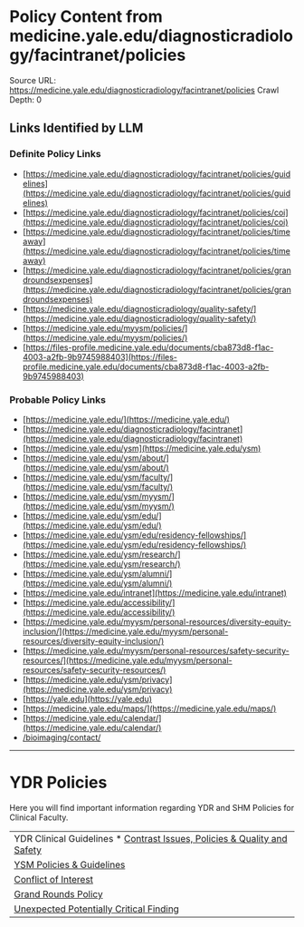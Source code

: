 # Policy Content from medicine.yale.edu/diagnosticradiology/facintranet/policies

Source URL: https://medicine.yale.edu/diagnosticradiology/facintranet/policies
Crawl Depth: 0

## Links Identified by LLM

### Definite Policy Links

- [https://medicine.yale.edu/diagnosticradiology/facintranet/policies/guidelines](https://medicine.yale.edu/diagnosticradiology/facintranet/policies/guidelines)
- [https://medicine.yale.edu/diagnosticradiology/facintranet/policies/coi](https://medicine.yale.edu/diagnosticradiology/facintranet/policies/coi)
- [https://medicine.yale.edu/diagnosticradiology/facintranet/policies/timeaway](https://medicine.yale.edu/diagnosticradiology/facintranet/policies/timeaway)
- [https://medicine.yale.edu/diagnosticradiology/facintranet/policies/grandroundsexpenses](https://medicine.yale.edu/diagnosticradiology/facintranet/policies/grandroundsexpenses)
- [https://medicine.yale.edu/diagnosticradiology/quality-safety/](https://medicine.yale.edu/diagnosticradiology/quality-safety/)
- [https://medicine.yale.edu/myysm/policies/](https://medicine.yale.edu/myysm/policies/)
- [https://files-profile.medicine.yale.edu/documents/cba873d8-f1ac-4003-a2fb-9b9745988403](https://files-profile.medicine.yale.edu/documents/cba873d8-f1ac-4003-a2fb-9b9745988403)

### Probable Policy Links

- [https://medicine.yale.edu/](https://medicine.yale.edu/)
- [https://medicine.yale.edu/diagnosticradiology/facintranet](https://medicine.yale.edu/diagnosticradiology/facintranet)
- [https://medicine.yale.edu/ysm](https://medicine.yale.edu/ysm)
- [https://medicine.yale.edu/ysm/about/](https://medicine.yale.edu/ysm/about/)
- [https://medicine.yale.edu/ysm/faculty/](https://medicine.yale.edu/ysm/faculty/)
- [https://medicine.yale.edu/ysm/myysm/](https://medicine.yale.edu/ysm/myysm/)
- [https://medicine.yale.edu/ysm/edu/](https://medicine.yale.edu/ysm/edu/)
- [https://medicine.yale.edu/ysm/edu/residency-fellowships/](https://medicine.yale.edu/ysm/edu/residency-fellowships/)
- [https://medicine.yale.edu/ysm/research/](https://medicine.yale.edu/ysm/research/)
- [https://medicine.yale.edu/ysm/alumni/](https://medicine.yale.edu/ysm/alumni/)
- [https://medicine.yale.edu/intranet](https://medicine.yale.edu/intranet)
- [https://medicine.yale.edu/accessibility/](https://medicine.yale.edu/accessibility/)
- [https://medicine.yale.edu/myysm/personal-resources/diversity-equity-inclusion/](https://medicine.yale.edu/myysm/personal-resources/diversity-equity-inclusion/)
- [https://medicine.yale.edu/myysm/personal-resources/safety-security-resources/](https://medicine.yale.edu/myysm/personal-resources/safety-security-resources/)
- [https://medicine.yale.edu/ysm/privacy](https://medicine.yale.edu/ysm/privacy)
- [https://yale.edu](https://yale.edu)
- [https://medicine.yale.edu/maps/](https://medicine.yale.edu/maps/)
- [https://medicine.yale.edu/calendar/](https://medicine.yale.edu/calendar/)
- [/bioimaging/contact/](/bioimaging/contact/)

---

# YDR Policies

Here you will find important information regarding YDR and SHM Policies for Clinical Faculty.

|  |
| --- |
| YDR Clinical Guidelines    * [Contrast Issues, Policies & Quality and Safety](/diagnosticradiology/quality-safety/) |
| [YSM Policies & Guidelines](https://medicine.yale.edu/myysm/policies/) |
| [Conflict of Interest](/diagnosticradiology/facintranet/policies/coi/ "Conflict of Interest Main") |
| [Grand Rounds Policy](/diagnosticradiology/facintranet/policies/grandroundsexpenses/) |
| [Unexpected Potentially Critical Finding](https://files-profile.medicine.yale.edu/documents/cba873d8-f1ac-4003-a2fb-9b9745988403 "Unexpected Potentially Critical Finding") |